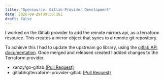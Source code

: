```yaml
---
title: "Opensource: Gitlab Provider Development"
date: 2020-09-29T00:55:10Z
draft: false
---
```


I worked on the Gitlab provider to add the remote mirrors api, as a terraform resource. This creates a mirror object that syncs to a remote git repository.

To achieve this I had to update the upstream go library, using the [gitlab API documentation](https://docs.gitlab.com/ee/user/project/repository/repository_mirroring.html). Once merged and released created I added changes to the Terraform provider.

- xanzy/go-gitlab [(Pull Request)](https://github.com/xanzy/go-gitlab/pull/879)
- gitlabhq/terraform-provider-gitlab [(Pull Request)](https://github.com/gitlabhq/terraform-provider-gitlab/pull/358)

